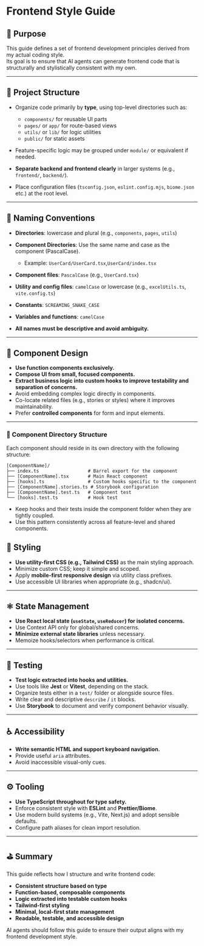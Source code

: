 # Frontend Style Guide

## 🎯 Purpose

This guide defines a set of frontend development principles derived from my actual coding style.  
Its goal is to ensure that AI agents can generate frontend code that is structurally and stylistically consistent with my own.

---

## 📁 Project Structure

- Organize code primarily by **type**, using top-level directories such as:

  - `components/` for reusable UI parts
  - `pages/` or `app/` for route-based views
  - `utils/` or `lib/` for logic utilities
  - `public/` for static assets

- Feature-specific logic may be grouped under `module/` or equivalent if needed.

- **Separate backend and frontend clearly** in larger systems (e.g., `frontend/`, `backend/`).

- Place configuration files (`tsconfig.json`, `eslint.config.mjs`, `biome.json` etc.) at the root level.

---

## 🧠 Naming Conventions

- **Directories**: lowercase and plural (e.g., `components`, `pages`, `utils`)
- **Component Directories**: Use the same name and case as the component (PascalCase).
  - Example: `UserCard/UserCard.tsx`,`UserCard/index.tsx`
- **Component files**: `PascalCase` (e.g., `UserCard.tsx`)
- **Utility and config files**: `camelCase` or lowercase (e.g., `excelUtils.ts`, `vite.config.ts`)
- **Constants**: `SCREAMING_SNAKE_CASE`
- **Variables and functions**: `camelCase`

- **All names must be descriptive and avoid ambiguity.**

---

## 🧩 Component Design

- **Use function components exclusively.**
- **Compose UI from small, focused components.**
- **Extract business logic into custom hooks to improve testability and separation of concerns.**
- Avoid embedding complex logic directly in components.
- Co-locate related files (e.g., stories or styles) where it improves maintainability.
- Prefer **controlled components** for form and input elements.

---

### 🔖 Component Directory Structure

Each component should reside in its own directory with the following structure:

```
[ComponentName]/
├── index.ts                  # Barrel export for the component
├── [ComponentName].tsx       # Main React component
├── [hooks].ts                # Custom hooks specific to the component
├── [ComponentName].stories.ts # Storybook configuration
├── [ComponentName].test.ts   # Component test
└── [hooks].test.ts           # Hook test
```

- Keep hooks and their tests inside the component folder when they are tightly coupled.
- Use this pattern consistently across all feature-level and shared components.

## 🎨 Styling

- **Use utility-first CSS (e.g., Tailwind CSS)** as the main styling approach.
- Minimize custom CSS; keep it simple and scoped.
- Apply **mobile-first responsive design** via utility class prefixes.
- Use accessible UI libraries when appropriate (e.g., shadcn/ui).

---

## ⚛️ State Management

- **Use React local state (`useState`, `useReducer`) for isolated concerns.**
- Use Context API only for global/shared concerns.
- **Minimize external state libraries** unless necessary.
- Memoize hooks/selectors when performance is critical.

---

## 🧪 Testing

- **Test logic extracted into hooks and utilities.**
- Use tools like **Jest** or **Vitest**, depending on the stack.
- Organize tests either in a `test/` folder or alongside source files.
- Write clear and descriptive `describe` / `it` blocks.
- Use **Storybook** to document and verify component behavior visually.

---

## ♿ Accessibility

- **Write semantic HTML and support keyboard navigation.**
- Provide useful `aria` attributes.
- Avoid inaccessible visual-only cues.

---

## ⚙️ Tooling

- **Use TypeScript throughout for type safety.**
- Enforce consistent style with **ESLint** and **Prettier/Biome**.
- Use modern build systems (e.g., Vite, Next.js) and adopt sensible defaults.
- Configure path aliases for clean import resolution.

---

## ⛳ Summary

This guide reflects how I structure and write frontend code:

- **Consistent structure based on type**
- **Function-based, composable components**
- **Logic extracted into testable custom hooks**
- **Tailwind-first styling**
- **Minimal, local-first state management**
- **Readable, testable, and accessible design**

AI agents should follow this guide to ensure their output aligns with my frontend development style.
